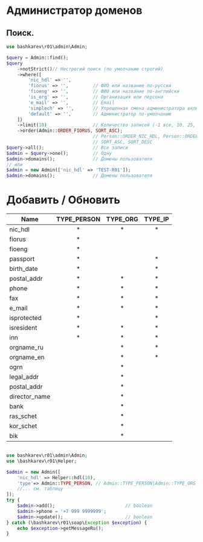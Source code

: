 # Администратор доменов

## Поиск.
```php
use bashkarev\r01\admin\Admin;

$query = Admin::find();
$query
    ->notStrict()// Нестрогий поиск (по умолчанию строгий)
    ->where([
        'nic_hdl' => '',
        'fiorus' => '',         // ФИО или название по-русски
        'fioeng' => '',         // ФИО или название по-английски
        'is_org' => '',         // Организация или персона
        'e_mail' => '',         // Email
        'simplech' => '',       // Упрещенная смена администратора включена
        'default' => '',        // Администратор по-умолчанию
    ])
    ->limit(10)                 // Количество записей (-1 все, 10, 25, 100, 1000)
    ->order(Admin::ORDER_FIORUS, SORT_ASC);
                                // Person::ORDER_NIC_HDL, Person::ORDER_FIORUS, Person::ORDER_FIOENG;
                                // SORT_ASC, SORT_DESC
$query->all();                  // Все записи
$admin = $query->one();         // Одну
$admin->domains();              // Домены пользователя
// или
$admin = new Admin(['nic_hdl' => 'TEST-R01']);
$admin->domains();              // Домены пользователя

```

# Добавить / Обновить

| Name          | TYPE_PERSON | TYPE_ORG | TYPE_IP |
| --------------|:-----------:|:--------:|:-------:|
| nic_hdl       |      *      |    *     |    *    |
| fiorus        |      *      |          |         |
| fioeng        |      *      |          |         |
| passport      |      *      |          |    *    |
| birth_date    |      *      |          |    *    |
| postal_addr   |      *      |    *     |    *    |
| phone         |      *      |    *     |    *    |
| fax           |      *      |    *     |    *    |
| e_mail        |      *      |    *     |    *    |
| isprotected   |      *      |          |    *    |
| isresident    |      *      |    *     |    *    |
| inn           |      *      |    *     |    *    |
| orgname_ru    |             |    *     |    *    |
| orgname_en    |             |    *     |    *    |
| ogrn          |             |    *     |         |
| legal_addr    |             |    *     |         |
| postal_addr   |             |    *     |         |
| director_name |             |    *     |         |
| bank          |             |    *     |         |
| ras_schet     |             |    *     |         |
| kor_schet     |             |    *     |         |
| bik           |             |    *     |         |


```php

use bashkarev\r01\admin\Admin;
use \bashkarev\r01\Helper;

$admin = new Admin([
    'nic_hdl' => Helper::hdl(10),
    'type'=> Admin::TYPE_PERSON, // Admin::TYPE_PERSON|Admin::TYPE_ORG|Admin::TYPE_IP,
    //... см. таблицу
]);
try {
    $admin->add();                          // boolean
    $admin->phone = '+7 999 9999999';
    $admin->update();                       // boolean
} catch (\bashkarev\r01\soap\Exception $exception) {
    echo $exception->getMessageRu();
}
```